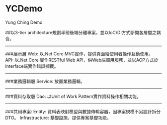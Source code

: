 # YCDemo
Yung Ching Demo

##以3-tier architecture規劃半前後端分離專案，並以IoC/DI方式斷開各層間之耦合。

***

###展示層
Web: 以.Net Core MVC實作，提供頁面給使用者操作互動使用。
API: 以.Net Core 實作RESTful Web API，供Web端調用服務，並以AOP方式於Interface端實作錯誤攔截。

***

###業務邏輯層
Service: 放置業務邏輯。

***

###資料存取層
Dao: 以Unit of Work Pattern實作資料操作相關功能。

***

###共用專案:
Entity: 資料表映射模型與數據傳輸容器，因專案規模不另設計拆分DTO。
Infrastructure: 基礎設施，提供專案基礎功能。
